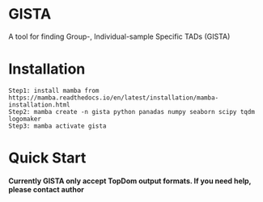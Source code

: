 # GISTA
A tool for finding Group-, Individual-sample Specific TADs (GISTA)

# Installation
```
Step1: install mamba from https://mamba.readthedocs.io/en/latest/installation/mamba-installation.html
Step2: mamba create -n gista python panadas numpy seaborn scipy tqdm logomaker
Step3: mamba activate gista
```

# Quick Start
#### Currently GISTA only accept TopDom output formats. If you need help, please contact author
